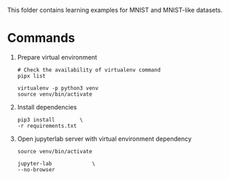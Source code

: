 This folder contains learning examples for MNIST and MNIST-like datasets.

# Commands

1. Prepare virtual environment

    ``` shell
    # Check the availability of virtualenv command
    pipx list

    virtualenv -p python3 venv
    source venv/bin/activate
    ```

3. Install dependencies

    ``` shell
    pip3 install        \
    -r requirements.txt
    ```

4. Open jupyterlab server with virtual environment dependency

    ``` shell
    source venv/bin/activate

    jupyter-lab             \
    --no-browser
    ```
